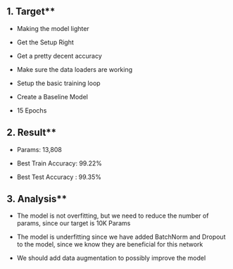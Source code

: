 ## 1. Target**

- Making the model lighter

- Get the Setup Right

- Get a pretty decent accuracy

- Make sure the data loaders are working

- Setup the basic training loop

- Create a Baseline Model

- 15 Epochs

## 2. Result**

- Params: 13,808

- Best Train Accuracy: 99.22%

- Best Test Accuracy : 99.35%

## 3. Analysis**

- The model is not overfitting, but we need to reduce the number of params, since our target is 10K Params

- The model is underfitting since we have added BatchNorm and Dropout to the model, since we know they are beneficial for this network

- We should add data augmentation to possibly improve the model
